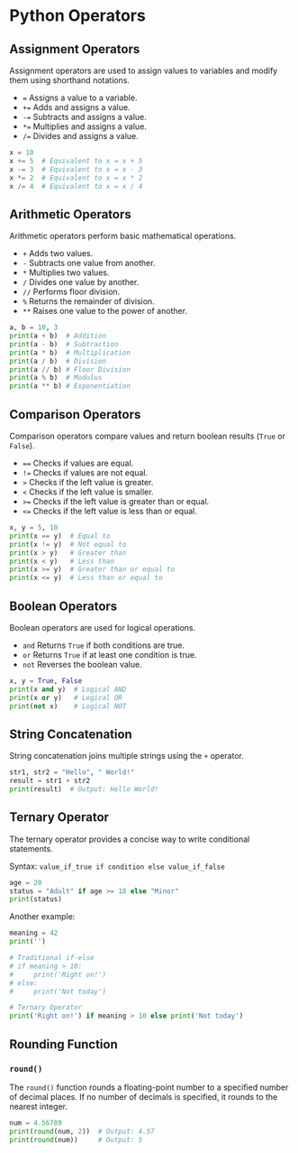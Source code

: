# Python Operators

## Assignment Operators

Assignment operators are used to assign values to variables and modify them using shorthand notations.

- `=` Assigns a value to a variable.
- `+=` Adds and assigns a value.
- `-=` Subtracts and assigns a value.
- `*=` Multiplies and assigns a value.
- `/=` Divides and assigns a value.

```python
x = 10
x += 5  # Equivalent to x = x + 5
x -= 3  # Equivalent to x = x - 3
x *= 2  # Equivalent to x = x * 2
x /= 4  # Equivalent to x = x / 4
```

## Arithmetic Operators

Arithmetic operators perform basic mathematical operations.

- `+` Adds two values.
- `-` Subtracts one value from another.
- `*` Multiplies two values.
- `/` Divides one value by another.
- `//` Performs floor division.
- `%` Returns the remainder of division.
- `**` Raises one value to the power of another.

```python
a, b = 10, 3
print(a + b)  # Addition
print(a - b)  # Subtraction
print(a * b)  # Multiplication
print(a / b)  # Division
print(a // b) # Floor Division
print(a % b)  # Modulus
print(a ** b) # Exponentiation
```

## Comparison Operators

Comparison operators compare values and return boolean results (`True` or `False`).

- `==` Checks if values are equal.
- `!=` Checks if values are not equal.
- `>` Checks if the left value is greater.
- `<` Checks if the left value is smaller.
- `>=` Checks if the left value is greater than or equal.
- `<=` Checks if the left value is less than or equal.

```python
x, y = 5, 10
print(x == y)  # Equal to
print(x != y)  # Not equal to
print(x > y)   # Greater than
print(x < y)   # Less than
print(x >= y)  # Greater than or equal to
print(x <= y)  # Less than or equal to
```

## Boolean Operators

Boolean operators are used for logical operations.

- `and` Returns `True` if both conditions are true.
- `or` Returns `True` if at least one condition is true.
- `not` Reverses the boolean value.

```python
x, y = True, False
print(x and y)  # Logical AND
print(x or y)   # Logical OR
print(not x)    # Logical NOT
```

## String Concatenation

String concatenation joins multiple strings using the `+` operator.

```python
str1, str2 = "Hello", " World!"
result = str1 + str2
print(result)  # Output: Hello World!
```

## Ternary Operator

The ternary operator provides a concise way to write conditional statements.

Syntax: `value_if_true if condition else value_if_false`

```python
age = 20
status = "Adult" if age >= 18 else "Minor"
print(status)
```

Another example:

```python
meaning = 42
print('')

# Traditional if-else
# if meaning > 10:
#     print('Right on!')
# else:
#     print('Not today')

# Ternary Operator
print('Right on!') if meaning > 10 else print('Not today')
```

## Rounding Function

### `round()`

The `round()` function rounds a floating-point number to a specified number of decimal places. If no number of decimals is specified, it rounds to the nearest integer.

```python
num = 4.56789
print(round(num, 2))  # Output: 4.57
print(round(num))     # Output: 5
```
